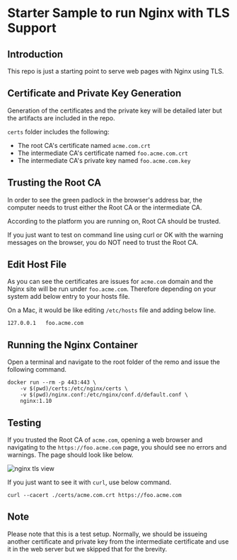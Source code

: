 # Starter Sample to run Nginx with TLS Support

## Introduction

This repo is just a starting point to serve web pages with Nginx using TLS.

## Certificate and Private Key Generation

Generation of the certificates and the private key will be detailed later but the artifacts are included in the repo.

`certs` folder includes the following:

- The root CA's certificate named `acme.com.crt`
- The intermediate CA's certificate named `foo.acme.com.crt`
- The intermediate CA's private key named `foo.acme.com.key`

## Trusting the Root CA

In order to see the green padlock in the browser's address bar, the computer needs to trust either the Root CA or the intermediate CA.

According to the platform you are running on, Root CA should be trusted.

If you just want to test on command line using curl or OK with the warning messages on the browser, you do NOT need to trust the Root CA.

## Edit Host File

As you can see the certificates are issues for `acme.com` domain and the Nginx site will be run under `foo.acme.com`. Therefore depending on your system add below entry to your hosts file.

On a Mac, it would be like editing `/etc/hosts` file and adding below line.

```
127.0.0.1   foo.acme.com
```

## Running the Nginx Container

Open a terminal and navigate to the root folder of the remo and issue the following command.

```
docker run --rm -p 443:443 \
	-v $(pwd)/certs:/etc/nginx/certs \
	-v $(pwd)/nginx.conf:/etc/nginx/conf.d/default.conf \
	nginx:1.10
```

## Testing

If you trusted the Root CA of `acme.com`, opening a web browser and navigating to the `https://foo.acme.com` page, you should see no errors and warnings. The page should look like below.

![nginx tls view](https://github.com/gokhansengun/nginx-tls/raw/master/images/site-green-padlock.png "Nginx TLS View")

If you just want to see it with `curl`, use below command.

```
curl --cacert ./certs/acme.com.crt https://foo.acme.com
```

## Note

Please note that this is a test setup. Normally, we should be issueing another certificate and private key from the intermediate certificate and use it in the web server but we skipped that for the brevity.